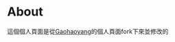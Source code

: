 # About
這個個人頁面是從[Gaohaoyang](https://github.com/Gaohaoyang/gaohaoyang.github.io)的個人頁面fork下來並修改的<br>
